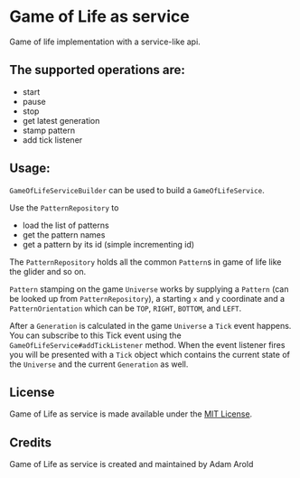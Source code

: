 # Game of Life as service

Game of life implementation with a service-like api.

## The supported operations are:
 - start
 - pause
 - stop
 - get latest generation
 - stamp pattern
 - add tick listener
 
## Usage:
 
`GameOfLifeServiceBuilder` can be used to build a  `GameOfLifeService`.
 
Use the `PatternRepository` to 
 - load the list of patterns
 - get the pattern names
 - get a pattern by its id (simple incrementing id)
 
The `PatternRepository` holds all the common `Pattern`s in game of life like the glider and so on. 
 
`Pattern` stamping on the game `Universe` works by supplying a `Pattern` (can be looked up from `PatternRepository`),
a starting `x` and `y` coordinate and a `PatternOrientation` which can be `TOP`, `RIGHT`, `BOTTOM`, and `LEFT`.

After a `Generation` is calculated in the game `Universe` a `Tick` event happens. You can subscribe to this Tick event
using the `GameOfLifeService#addTickListener` method. When the event listener fires you will be presented with a
`Tick` object which contains the current state of the `Universe` and the current `Generation` as well.
 
 
## License
Game of Life as service is made available under the [MIT License](http://www.opensource.org/licenses/mit-license.php).

## Credits

Game of Life as service is created and maintained by Adam Arold